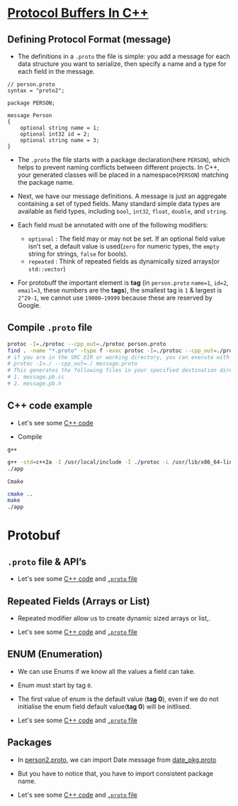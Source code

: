 # [Protocol Buffers In C++](https://medium.com/geekculture/protocol-buffers-in-c-d60865ae7782)

## Defining Protocol Format (message)

- The definitions in a `.proto` the file is simple: you add a message for each data structure you want to serialize, then specify a name and a type for each field in the message.

```
// person.proto
syntax = "proto2";

package PERSON;

message Person
{
    optional string name = 1;
    optional int32 id = 2;
    optional string name = 3;
}
```

- The `.proto` the file starts with a package declaration(here `PERSON`), which helps to prevent naming conflicts between different projects. In C++, your generated classes will be placed in a namespace(`PERSON`) matching the package name.

- Next, we have our message definitions. A message is just an aggregate containing a set of typed fields. Many standard simple data types are available as field types, including `bool`, `int32`, `float`, `double`, and `string`.

- Each field must be annotated with one of the following modifiers:

    - `optional` : The field may or may not be set. If an optional field value isn’t set, a default value is used(`zero` for numeric types, the `empty` string for strings, `false` for bools).
    - `repeated` : Think of repeated fields as dynamically sized arrays(or `std::vector`)

- For protobuff the important element is **tag** (in `person.proto` `name=1`, `id=2`, `email=3`, these numbers are the **tags**), the smallest tag is `1` & largest is `2^29-1`, we cannot use `19000–19999` because these are reserved by Google.

## Compile `.proto` file

```bash
protoc -I=./protoc --cpp_out=./protoc person.proto
find . -name "*.proto" -type f -exec protoc -I=./protoc --cpp_out=./protoc {} \;
# if you are in the SRC_DIR or working directory, you can execute with fallowing cmd.
# protoc -I=./ --cpp_out=./ message.proto
# This generates the following files in your specified destination directory:
# 1. message.pb.cc
# 2. message.pb.h
```

## C++ code example

- Let's see some [C++ code](main.cpp#L26)

- Compile

`g++`

```bash
g++ -std=c++2a -I /usr/local/include -I ./protoc -L /usr/lib/x86_64-linux-gnu/ main.cpp ./protoc/message.pb.cc -lprotobuf -pthread -o app
./app
```

`Cmake`

```bash
cmake ..
make
./app
```

# Protobuf

## `.proto` file & API’s

- Let's see some [C++ code](main.cpp#L26) and [`.proto` file](protoc/person.proto)

## Repeated Fields (Arrays or List)

- Repeated modifier allow us to create dynamic sized arrays or list,.

- Let's see some [C++ code](main.cpp#L62) and [`.proto` file](protoc/address_book.proto)

## ENUM (Enumeration)

- We can use Enums if we know all the values a field can take.

- Enum must start by tag `0`.

- The first value of enum is the default value (**tag 0**), even if we do not initialise the enum field default value(**tag 0**) will be initlised.

- Let's see some [C++ code](main.cpp#L113) and [`.proto` file](protoc/phone_type.proto)

## Packages

- In [person2.proto](protoc/person2.proto), we can import Date message from [date_pkg.proto](protoc/date_pkg.proto)

- But you have to notice that, you have to import consistent package name.

- Let's see some [C++ code](main.cpp#L131) and [`.proto` file](protoc/person2.proto)
